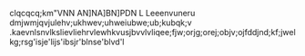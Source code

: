 clqcqcq;km"VNN
AN]NA]BN]PDN
 L Leeenvuneru
dmjwmjqvjulehv;ukhwev;uhweiubwe;ub;kubqk;v .kaevnlsnvlkslievliehrvlewhkvusjbvvlvliqee;fjw;orjg;orej;objv;ojfddjnd;kf;jwelkg;rsg'isje'lijs'ibsjr'blnse'blvd'l
